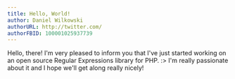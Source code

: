 ```yaml
---
title: Hello, World!
author: Daniel Wilkowski
authorURL: http://twitter.com/
authorFBID: 100001025937739
---
```


Hello, there! I'm very pleased to inform you that I've just started working on an open source Regular Expressions
library for PHP. :> I'm really passionate about it and I hope we'll get along really nicely!

